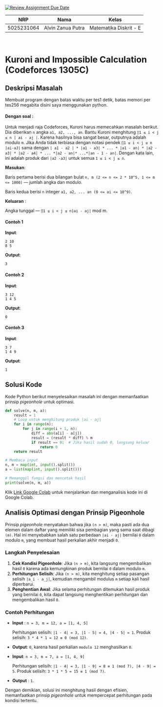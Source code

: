 
[![Review Assignment Due Date](https://classroom.github.com/assets/deadline-readme-button-22041afd0340ce965d47ae6ef1cefeee28c7c493a6346c4f15d667ab976d596c.svg)](https://classroom.github.com/a/wn_8YGI-)

<div align=center>

|    NRP     |       Nama        |         Kelas         |
| :--------: | :---------------: | :-------------------: |
| 5025231064 | Alvin Zanua Putra | Matematika Diskrit - E |

</div>

<br>

# Kuroni and Impossible Calculation (Codeforces 1305C)

## Deskripsi Masalah

Membuat program dengan batas waktu per tes1 detik, batas memori per tes256 megabita disini saya menggunakan python.
#### Dengan soal :
Untuk menjadi raja Codeforces, Kuroni harus memecahkan masalah berikut.
Dia diberikan `n` angka `a1, a2, ..., an`. Bantu Kuroni menghitung `∏1 ≤ i < j ≤ n | ai - aj |`. Karena hasilnya bisa sangat besar, outputnya adalah modulo `m`.
Jika Anda tidak terbiasa dengan notasi pendek `∏1 ≤ i < j ≤ n |ai-aJ|` sama dengan `| a1 - a2 | * |a1 - a3| * ... * |a1 - an| * |a2 - a3| * |a2 - a4| * ... *|a2 - an|* ...*|an - 1 - an|`. Dengan kata lain, ini adalah produk dari `|a2 -a3|` untuk semua `1 ≤ i < j ≤ n`.

**Masukan**: 

Baris pertama berisi dua bilangan bulat `n, m (2 <= n <= 2 * 10^5, 1 <= m <= 1000)` — jumlah angka dan modulo.

Baris kedua berisi `n` integer `a1, a2, ... an (0 <= ai <= 10^9)`.

**Keluaran** :

Angka tunggal — `∏1 ≤ i < j ≤ n|ai - aj|` mod m.


#### Contoh 1
**Input**:
```
2 10
8 5
```
**Output**:
```
3
```

#### Contoh 2
**Input**:
```
3 12
1 4 5
```
**Output**:
```
0
```

#### Contoh 3
**Input**:
```
3 7
1 4 9
```
**Output**:
```
1
```

## Solusi Kode

Kode Python berikut menyelesaikan masalah ini dengan memanfaatkan prinsip *pigeonhole* untuk optimasi.

```python
def solve(n, m, a):
    result = 1
    # Loop untuk menghitung produk |ai - aj|
    for i in range(n):
        for j in range(i + 1, n):
            diff = abs(a[i] - a[j])
            result = (result * diff) % m
            if result == 0:  # Jika hasil sudah 0, langsung keluar
                return 0
    return result

# Membaca input
n, m = map(int, input().split())
a = list(map(int, input().split()))

# Memanggil fungsi dan mencetak hasil
print(solve(n, m, a))
```

Klik [Link Google Colab](https://colab.research.google.com/drive/1CNKsKDkl35-BK2ZkMR1xArzqZqlO9c-w?usp=sharing) untuk menjalankan dan menganalisis kode ini di Google Colab.

## Analisis Optimasi dengan Prinsip Pigeonhole

Prinsip *pigeonhole* menyatakan bahwa jika `(n > m)`, maka pasti ada dua elemen dalam daftar yang memiliki sisa pembagian yang sama saat dibagi `(m)`. Hal ini menyebabkan salah satu perbedaan `|ai - aj|` bernilai `0` dalam modulo `m`, yang membuat hasil perkalian akhir menjadi `0`.

### Langkah Penyelesaian

1. **Cek Kondisi Pigeonhole**: Jika `(n > m)`, kita langsung mengembalikan hasil `0` karena ada kemungkinan produk bernilai `0` dalam modulo `m`.
2. **Perhitungan Selisih**: Jika `(n > m)`, kita menghitung setiap pasangan selisih `|a_i - a_j|`, kemudian mengambil modulus `m` setiap kali hasil diperbarui.
3. **Penghentian Awal**: Jika selama perhitungan ditemukan hasil produk yang bernilai `0`, kita dapat langsung menghentikan perhitungan dan mengembalikan hasil `0`.

### Contoh Perhitungan

- **Input** : `n = 3, m = 12, a = [1, 4, 5]`

  Perhitungan selisih: `|1 - 4| = 3, |1 - 5| = 4, |4 - 5| = 1`.
  Produk selisih: `3 * 4 * 1 = 12 ≡ 0 (mod 12)`.
- **Output**: `0`, karena hasil perkalian `modulo 12` menghasilkan `0`.
- **Input**: `n = 3, m = 7, a = [1, 4, 9]`

  Perhitungan selisih: `|1 - 4| = 3, |1 - 9| = 8 ≡ 1 (mod 7), |4 - 9| = 5`.
  Produk selisih: `3 * 1 * 5 = 15 ≡ 1 (mod 7)`.
- **Output** : `1`.


Dengan demikian, solusi ini menghitung hasil dengan efisien, memanfaatkan prinsip *pigeonhole* untuk mempercepat perhitungan pada kondisi tertentu.
